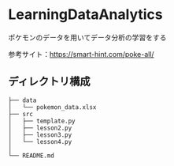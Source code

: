 # LearningDataAnalytics
ポケモンのデータを用いてデータ分析の学習をする

参考サイト：<https://smart-hint.com/poke-all/>

## ディレクトリ構成


~~~
├── data
│   └── pokemon_data.xlsx
├── src
│   ├── template.py
│   ├── lesson2.py
│   ├── lesson3.py
│   └── lesson4.py
│
└── README.md
~~~
